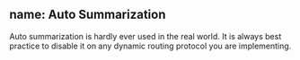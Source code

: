 name: Auto Summarization
---
Auto summarization is hardly ever used in the real world. It is always best practice to disable it on any dynamic routing protocol you are implementing.
